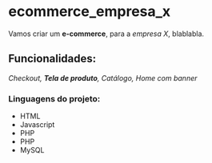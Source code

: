 # ecommerce_empresa_x

Vamos criar um **e-commerce**, para a *empresa X*, blablabla.

## Funcionalidades:

_Checkout, **Tela de produto**, Catálogo, Home com banner_

### Linguagens do projeto:

* HTML
* Javascript
* PHP
* PHP
* MySQL

